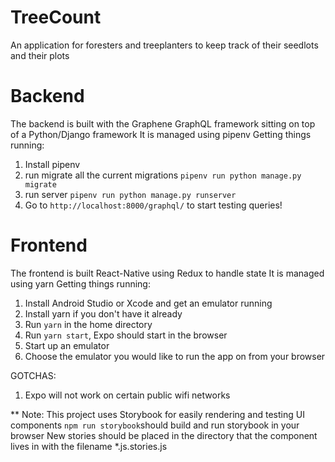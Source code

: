 # TreeCount
An application for foresters and treeplanters to keep track of their seedlots and their plots

# Backend
The backend is built with the Graphene GraphQL framework sitting on top of a Python/Django framework
It is managed using pipenv
Getting things running:
1. Install pipenv
2. run migrate all the current migrations `pipenv run python manage.py migrate`
3. run server `pipenv run python manage.py runserver`
4. Go to `http://localhost:8000/graphql/` to start testing queries!


# Frontend
The frontend is built React-Native using Redux to handle state
It is managed using yarn
Getting things running:
1. Install Android Studio or Xcode and get an emulator running
2. Install yarn if you don't have it already
3. Run `yarn` in the home directory
4. Run `yarn start`, Expo should start in the browser
5. Start up an emulator
6. Choose the emulator you would like to run the app on from your browser

GOTCHAS:
1. Expo will not work on certain public wifi networks

** Note: This project uses Storybook for easily rendering and testing UI components
`npm run storybook`should build and run storybook in your browser
New stories should be placed in the directory that the component lives in with the filename *.js.stories.js
